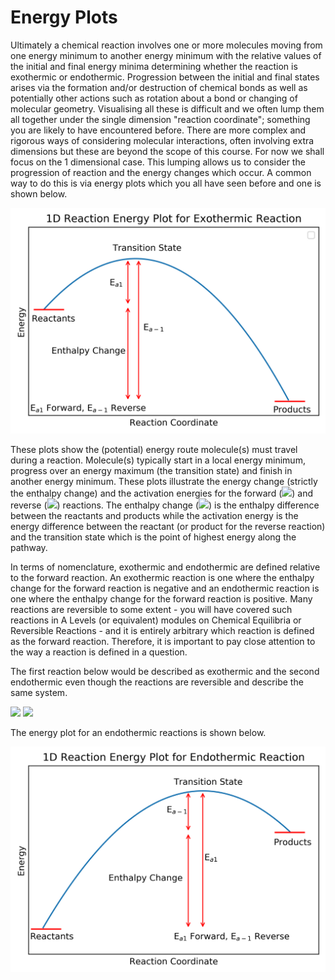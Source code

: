 # Energy Plots

Ultimately a chemical reaction involves one or more molecules moving from one energy minimum to another energy minimum with the relative values of the initial and final energy minima determining whether the reaction is exothermic or endothermic. Progression between the initial and final states arises via the formation and/or destruction of chemical bonds as well as potentially other actions such as rotation about a bond or changing of molecular geometry. Visualising all these is difficult and we often lump them all together under the single dimension "reaction coordinate"; something you are likely to have encountered before. There are more complex and rigorous ways of considering molecular interactions, often involving extra dimensions but these are beyond the scope of this course. For now we shall focus on the 1 dimensional case.
This lumping allows us to consider the progression of reaction and the energy changes which occur. A common way to do this is via energy plots which you all have seen before and one is shown below. 

![alt text](./figures/Exothermic_plot.png)

 
These plots show the (potential) energy route molecule(s) must travel during a reaction. Molecule(s) typically start in a local energy minimum, progress over an energy maximum (the transition state) and finish in another energy minimum. These plots illustrate the energy change (strictly the enthalpy change) and the activation energies for the forward (<img src="https://render.githubusercontent.com/render/math?math=E_a">) and reverse (<img src="https://render.githubusercontent.com/render/math?math=E_{a-1}">) reactions. 
The enthalpy change (<img src="https://render.githubusercontent.com/render/math?math=\Delta H">) is the enthalpy difference between the reactants and products while the activation energy is the energy difference between the reactant (or product for the reverse reaction) and the transition state which is the point of highest energy along the pathway.  

In terms of nomenclature, exothermic and endothermic are defined relative to the forward reaction. An exothermic reaction is one where the enthalpy change for the forward reaction is negative and an endothermic reaction is one where the enthalpy change for the forward reaction is positive. Many reactions are reversible to some extent - you will have covered such reactions in A Levels (or equivalent) modules on Chemical Equilibria or Reversible Reactions - and it is entirely arbitrary which reaction is defined as the forward reaction. Therefore, it is important to pay close attention to the way a reaction is defined in a question. 

The first reaction below would be described as exothermic and the second endothermic even though the reactions are reversible and describe the same system.

<img src="https://render.githubusercontent.com/render/math?math=2 NO_2 \rightarrow N_2O_4">

<img src="https://render.githubusercontent.com/render/math?math=N_2O_4 \rightarrow 2NO_2">


The energy plot for an endothermic reactions is shown below.

![alt text](./figures/Endotehrmic_plot.png)


